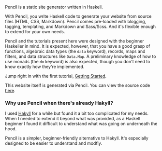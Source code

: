 Pencil is a static site generator written in Haskell.

With Pencil, you write Haskell code to generate your website from source files
(HTML, CSS, Markdown). Pencil comes pre-loaded with blogging, tagging,
templating, and Markdown and Sass/Scss. And it's flexible enough to extend for
your own needs.

Pencil and the tutorials present here were designed with the beginner Haskeller
in mind. It is expected, however, that you have a good grasp of functions,
algebraic data types (the `data` keyword), records, maps and filters, and data
structures like `Data.Map`. A preliminary knowledge of how to use monads (the
`do` keyword) is also expected, though you don't need to know exactly how
they're implemented.

Jump right in with the first tutorial, [Getting
Started](/pencil/tutorials/01-getting-started/).

This website itself is generated via Pencil. You can view the source code
[here](https://github.com/elben/elben.github.io).

### Why use Pencil when there's already Hakyll?

I used [Hakyll](https://jaspervdj.be/hakyll/) for a while but found it a bit too
complicated for my needs. When I needed to extend it beyond what was provided,
as a Haskell beginner I found it difficult to understand what was going on
underneath the hood.

Pencil is a simpler, beginner-friendly alternative to Hakyll. It's especially
designed to be easier to understand and modfiy.
